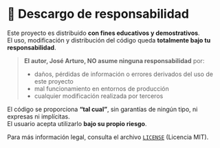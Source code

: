 # 🛑 Descargo de responsabilidad

Este proyecto es distribuido **con fines educativos y demostrativos**.  
El uso, modificación y distribución del código queda **totalmente bajo tu responsabilidad**.

> **El autor, José Arturo, NO asume ninguna responsabilidad** por:
>
> - daños, pérdidas de información o errores derivados del uso de este proyecto
> - mal funcionamiento en entornos de producción
> - cualquier modificación realizada por terceros

El código se proporciona **“tal cual”**, sin garantías de ningún tipo, ni expresas ni implícitas.  
El usuario acepta utilizarlo **bajo su propio riesgo**.

Para más información legal, consulta el archivo [`LICENSE`](LICENSE) (Licencia MIT).
